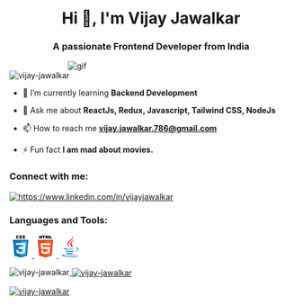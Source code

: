 <h1 align="center">Hi 👋, I'm Vijay Jawalkar</h1>
<h3 align="center">A passionate Frontend Developer from India</h3>

<img src = "https://camo.githubusercontent.com/f2caaa36dca1a4a7ecd1332d7f3a69c37238caaaedc530e2612cc28b0ed3cf5e/68747470733a2f2f7777772e76656e756578706c6f7265722e636f6d2e73672f75706c6f6164732f576f726b696e67253230696e25323070726f6772657373732e676966" alt = "gif" align = "right" width = 400>

<p align="left"> <img src="https://komarev.com/ghpvc/?username=vijay-jawalkar&label=Profile%20views&color=0e75b6&style=flat" alt="vijay-jawalkar" /> </p>

- 🌱 I’m currently learning **Backend Development**

- 💬 Ask me about **ReactJs, Redux, Javascript, Tailwind CSS, NodeJs**

- 📫 How to reach me **vijay.jawalkar.786@gmail.com**

- ⚡ Fun fact **I am mad about movies.**

<h3 align="left">Connect with me:</h3>
<p align="left">
<a href="https://linkedin.com/in/https://www.linkedin.com/in/vijayjawalkar" target="blank"><img align="center" src="https://raw.githubusercontent.com/rahuldkjain/github-profile-readme-generator/master/src/images/icons/Social/linked-in-alt.svg" alt="https://www.linkedin.com/in/vijayjawalkar" height="30" width="40" /></a>
</p>

<h3 align="left">Languages and Tools:</h3>
<p align="left"> <a href="https://www.w3schools.com/css/" target="_blank" rel="noreferrer"> <img src="https://raw.githubusercontent.com/devicons/devicon/master/icons/css3/css3-original-wordmark.svg" alt="ReactJs" width="40" height="40"/> </a> <a href="https://www.w3.org/html/" target="_blank" rel="noreferrer"> <img src="https://raw.githubusercontent.com/devicons/devicon/master/icons/html5/html5-original-wordmark.svg" alt="Redux" width="40" height="40"/> </a> <a href="https://www.java.com" target="_blank" rel="noreferrer"> <img src="https://raw.githubusercontent.com/devicons/devicon/master/icons/java/java-original.svg" alt="Firebase" width="40" height="40"/>  </p>

<p><img align="left" src="https://github-readme-stats.vercel.app/api/top-langs?username=vijay-jawalkar&show_icons=true&locale=en&layout=compact" alt="vijay-jawalkar" /></p>

<p>&nbsp;<img align="center" src="https://github-readme-stats.vercel.app/api?username=vijay-jawalkar&show_icons=true&locale=en" alt="vijay-jawalkar" /></p>

<p><img align="center" src="https://github-readme-streak-stats.herokuapp.com/?user=vijay-jawalkar&" alt="vijay-jawalkar" /></p>
